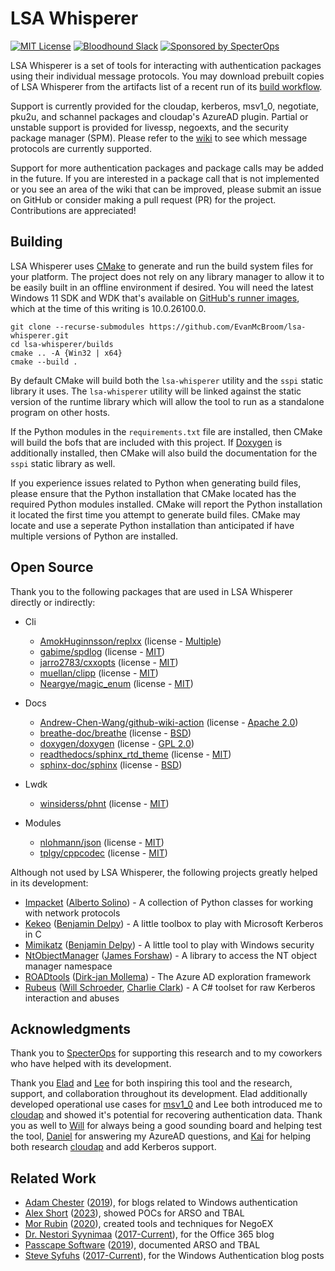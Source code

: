 # LSA Whisperer

[![MIT License](https://img.shields.io/badge/license-MIT-blue.svg?style=flat)](LICENSE.txt)
[![Bloodhound Slack](https://img.shields.io/badge/BloodHound%20Slack-4A154B?logo=slack&logoColor=white)](https://ghst.ly/BHSlack)
[![Sponsored by SpecterOps](https://img.shields.io/endpoint?url=https://raw.githubusercontent.com/specterops/.github/main/config/shield.json)](https://github.com/specterops)

LSA Whisperer is a set of tools for interacting with authentication packages using their individual message protocols.
You may download prebuilt copies of LSA Whisperer from the artifacts list of a recent run of its [build workflow](https://github.com/EvanMcBroom/lsa-whisperer/actions/workflows/build.yml?query=is%3Asuccess).

Support is currently provided for the cloudap, kerberos, msv1_0, negotiate, pku2u, and schannel packages and cloudap's AzureAD plugin.
Partial or unstable support is provided for livessp, negoexts, and the security package manager (SPM).
Please refer to the [wiki](https://github.com/EvanMcBroom/lsa-whisperer/wiki) to see which message protocols are currently supported. 

Support for more authentication packages and package calls may be added in the future.
If you are interested in a package call that is not implemented or you see an area of the wiki that can be improved, please submit an issue on GitHub or consider making a pull request (PR) for the project.
Contributions are appreciated!

## Building

LSA Whisperer uses [CMake](https://cmake.org/) to generate and run the build system files for your platform.
The project does not rely on any library manager to allow it to be easily built in an offline environment if desired.
You will need the latest Windows 11 SDK and WDK that's available on [GitHub's runner images](https://github.com/actions/runner-images/blob/main/images/windows/Windows2022-Readme.md), which at the time of this writing is 10.0.26100.0.

```
git clone --recurse-submodules https://github.com/EvanMcBroom/lsa-whisperer.git
cd lsa-whisperer/builds
cmake .. -A {Win32 | x64}
cmake --build .
```

By default CMake will build both the `lsa-whisperer` utility and the `sspi` static library it uses.
The `lsa-whisperer` utility will be linked against the static version of the runtime library which will allow the tool to run as a standalone program on other hosts.

If the Python modules in the `requirements.txt` file are installed, then CMake will build the bofs that are included with this project.
If [Doxygen](https://www.doxygen.nl/) is additionally installed, then CMake will also build the documentation for the `sspi` static library as well.

If you experience issues related to Python when generating build files, please ensure that the Python installation that CMake located has the required Python modules installed.
CMake will report the Python installation it located the first time you attempt to generate build files.
CMake may locate and use a seperate Python installation than anticipated if have multiple versions of Python are installed.

## Open Source

Thank you to the following packages that are used in LSA Whisperer directly or indirectly:

- Cli
    - [AmokHuginnsson/replxx](https://github.com/AmokHuginnsson/replxx) (license - [Multiple](https://github.com/AmokHuginnsson/replxx/blob/master/LICENSE.md))
    - [gabime/spdlog](https://github.com/gabime/spdlog) (license - [MIT](https://github.com/gabime/spdlog/blob/v1.x/LICENSE))
    - [jarro2783/cxxopts](https://github.com/jarro2783/cxxopts) (license - [MIT](https://github.com/jarro2783/cxxopts/blob/master/LICENSE))
    - [muellan/clipp](https://github.com/muellan/clipp) (license - [MIT](https://github.com/muellan/clipp/blob/master/LICENSE))
    - [Neargye/magic_enum](https://github.com/Neargye/magic_enum) (license - [MIT](https://github.com/Neargye/magic_enum/blob/master/LICENSE))

- Docs
    - [Andrew-Chen-Wang/github-wiki-action](https://github.com/Andrew-Chen-Wang/github-wiki-action) (license - [Apache 2.0](https://github.com/Andrew-Chen-Wang/github-wiki-action/blob/master/LICENSE))
    - [breathe-doc/breathe](https://github.com/breathe-doc/breathe) (license - [BSD](https://github.com/breathe-doc/breathe/blob/master/LICENSE))
    - [doxygen/doxygen](https://github.com/doxygen/doxygen) (license - [GPL 2.0](https://github.com/doxygen/doxygen/blob/master/LICENSE))
    - [readthedocs/sphinx_rtd_theme](https://github.com/readthedocs/sphinx_rtd_theme) (license - [MIT](https://github.com/readthedocs/sphinx_rtd_theme/blob/master/LICENSE))
    - [sphinx-doc/sphinx](https://github.com/sphinx-doc/sphinx) (license - [BSD](https://github.com/sphinx-doc/sphinx/blob/master/LICENSE))
- Lwdk
    - [winsiderss/phnt](https://github.com/winsiderss/phnt) (license - [MIT](https://github.com/winsiderss/phnt/blob/master/LICENSE))
- Modules
    - [nlohmann/json](https://github.com/nlohmann/json) (license - [MIT](https://raw.githubusercontent.com/nlohmann/json/master/LICENSE.MIT))
    - [tplgy/cppcodec](https://github.com/tplgy/cppcodec) (license - [MIT](https://github.com/tplgy/cppcodec/blob/master/LICENSE))

Although not used by LSA Whisperer, the following projects greatly helped in its development:

- [Impacket](https://github.com/SecureAuthCorp/impacket) ([Alberto Solino](https://twitter.com/agsolino)) - A collection of Python classes for working with network protocols
- [Kekeo](https://github.com/gentilkiwi/kekeo) ([Benjamin Delpy](https://twitter.com/gentilkiwi)) - A little toolbox to play with Microsoft Kerberos in C
- [Mimikatz](https://github.com/gentilkiwi/mimikatz) ([Benjamin Delpy](https://twitter.com/gentilkiwi)) - A little tool to play with Windows security
- [NtObjectManager](https://github.com/googleprojectzero/sandbox-attacksurface-analysis-tools/tree/main/NtObjectManager) ([James Forshaw](https://twitter.com/tiraniddo)) - A library to access the NT object manager namespace
- [ROADtools](https://github.com/dirkjanm/ROADtools) ([Dirk-jan Mollema](https://twitter.com/_dirkjan)) - The Azure AD exploration framework
- [Rubeus](https://github.com/GhostPack/Rubeus) ([Will Schroeder](https://twitter.com/harmj0y), [Charlie Clark](https://twitter.com/exploitph)) - A C# toolset for raw Kerberos interaction and abuses

## Acknowledgments

Thank you to [SpecterOps](https://specterops.io/) for supporting this research and to my coworkers who have helped with its development.

Thank you [Elad](https://twitter.com/elad_shamir) and [Lee](https://twitter.com/tifkin_) for both inspiring this tool and the research, support, and collaboration throughout its development.
Elad additionally developed operational use cases for [msv1_0](https://github.com/EvanMcBroom/lsa-whisperer/wiki/msv1_0) and Lee both introduced me to [cloudap](https://github.com/EvanMcBroom/lsa-whisperer/wiki/cloudap) and showed it's potential for recovering authentication data.
Thank you as well to [Will](https://twitter.com/harmj0y) for always being a good sounding board and helping test the tool, [Daniel](https://twitter.com/hotnops) for answering my AzureAD questions, and [Kai](https://twitter.com/mhskai2017) for helping both research [cloudap](https://github.com/EvanMcBroom/lsa-whisperer/wiki/cloudap) and add Kerberos support.

## Related Work

- [Adam Chester](https://twitter.com/_xpn_) ([2019](https://blog.xpnsec.com/)), for blogs related to Windows authentication
- [Alex Short](https://twitter.com/alexsho71327477) ([2023](https://github.com/rbmm/TBAL)), showed POCs for ARSO and TBAL
- [Mor Rubin](https://twitter.com/rubin_mor) ([2020](https://medium.com/@mor2464/azure-ad-pass-the-certificate-d0c5de624597)), created tools and techniques for NegoEX
- [Dr. Nestori Syynimaa](https://twitter.com/DrAzureAD) ([2017-Current](https://aadinternals.com/post/welcome/)), for the Office 365 blog
- [Passcape Software](https://www.passcape.com/) ([2019](https://www.passcape.com/text/articles/tbal.pdf)), documented ARSO and TBAL
- [Steve Syfuhs](https://twitter.com/SteveSyfuhs) ([2017-Current](https://syfuhs.net/category/Authentication)), for the Windows Authentication blog posts
